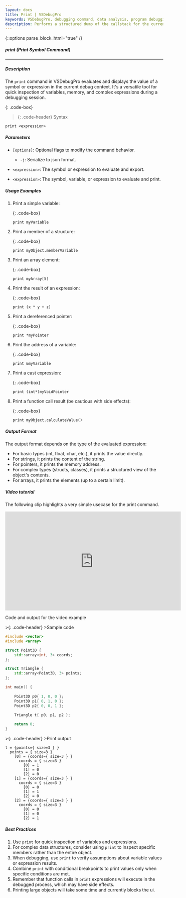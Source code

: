 ```yaml
---
layout: docs
title: Print | VSDebugPro
keywords: VSDebugPro, debugging command, data analysis, program debugging, visual studio debugging, print, print symbol, c++ print
description: Performs a structured dump of the callstack for the current thread or all threads in the debugged process.
---
```

{::options parse_block_html="true" /}

##### print (Print Symbol Command)
---

##### Description
The `print` command in VSDebugPro evaluates and displays the value of a symbol or expression in the current debug context. It's a versatile tool for quick inspection of variables, memory, and complex expressions during a debugging session.

{: .code-box}
>{: .code-header}
>Syntax
```
print <expression>
```

##### Parameters
- `[options]`: Optional flags to modify the command behavior.
  - `-j`: Serialize to json format.
- `<expression>`: The symbol or expression to evaluate and export.

- `<expression>`: The symbol, variable, or expression to evaluate and print.

##### Usage Examples

1. Print a simple variable:

    {: .code-box}
    ```
    print myVariable
    ```

2. Print a member of a structure:

    {: .code-box}
    ```
    print myObject.memberVariable
    ```

3. Print an array element:

    {: .code-box}
    ```
    print myArray[5]
    ```

4. Print the result of an expression:

    {: .code-box}
    ```
    print (x * y + z)
    ```

5. Print a dereferenced pointer:

    {: .code-box}
    ```
    print *myPointer
    ```

6. Print the address of a variable:

    {: .code-box}
    ```
    print &myVariable
    ```

7. Print a cast expression:

    {: .code-box}
    ```
    print (int*)myVoidPointer
    ```

8. Print a function call result (be cautious with side effects):

    {: .code-box}
    ```
    print myObject.calculateValue()
    ```

##### Output Format

The output format depends on the type of the evaluated expression:

- For basic types (int, float, char, etc.), it prints the value directly.
- For strings, it prints the content of the string.
- For pointers, it prints the memory address.
- For complex types (structs, classes), it prints a structured view of the object's contents.
- For arrays, it prints the elements (up to a certain limit).

##### Video tutorial

The following clip highlights a very simple usecase for the print command.

<iframe width="560" height="315" src="https://www.youtube.com/embed/pi65gkGqQjk?si=ZE7_lkAmE1xfh9ed" frameborder="0" allow="autoplay; encrypted-media" allowfullscreen></iframe>

Code and output for the video example

<div class="code-box">
>{: .code-header}
>Sample code

```cpp
#include <vector>
#include <array>

struct Point3D { 
    std::array<int, 3> coords; 
};

struct Triangle { 
    std::array<Point3D, 3> points; 
};

int main() {
    
    Point3D p0{ 1, 0, 0 };
    Point3D p1{ 0, 1, 0 };
    Point3D p2{ 0, 0, 1 };
    
    Triangle t{ p0, p1, p2 };

    return 0;
}
```
</div>

<div class="code-box">
>{: .code-header}
>Print output

```
t = {points={ size=3 } }
  points = { size=3 }
    [0] = {coords={ size=3 } }
      coords = { size=3 }
        [0] = 1
        [1] = 0
        [2] = 0
    [1] = {coords={ size=3 } }
      coords = { size=3 }
        [0] = 0
        [1] = 1
        [2] = 0
    [2] = {coords={ size=3 } }
      coords = { size=3 }
        [0] = 0
        [1] = 0
        [2] = 1
```
</div>

##### Best Practices

1. Use `print` for quick inspection of variables and expressions.
2. For complex data structures, consider using `print` to inspect specific members rather than the entire object.
3. When debugging, use `print` to verify assumptions about variable values or expression results.
4. Combine `print` with conditional breakpoints to print values only when specific conditions are met.
5. Remember that function calls in `print` expressions will execute in the debugged process, which may have side effects.
6. Printing large objects will take some time and currently blocks the ui.